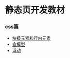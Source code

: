# 静态页开发教材

### css篇

+ [块级元素和行内元素](https://github.com/xiezhengyun/learnWeb/blob/master/articles/css/%E5%9D%97%E7%BA%A7%E5%85%83%E7%B4%A0%E5%92%8C%E8%A1%8C%E5%86%85%E5%85%83%E7%B4%A0.md)
+ [盒模型](https://github.com/xiezhengyun/learnWeb/blob/master/articles/css/%E7%9B%92%E6%A8%A1%E5%9E%8B.md)
+ [浮动](https://github.com/xiezhengyun/learnWeb/blob/master/articles/css/%E6%B5%AE%E5%8A%A8.md)

